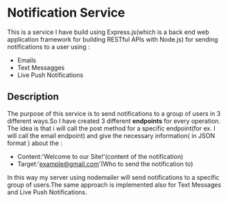 # Notification Service
This is a service I have build using Express.js(which is a back end web application framework for building RESTful APIs with Node.js) for sending notifications to a user
using :

* Emails
* Text Messagges
* Live Push Notifications

## Description
The purpose of this service is to send notifications to a group of users in 3 different ways.So I have created 3 different **endpoints** for every operation.
The idea is that i will call the post method for a specific endpoint(for ex. I will call the email endpoint) and give the necessary information( in JSON format ) 
about the :

* Content:'Welcome to our Site!'(content of the notification)
* Target:'example@gmail.com'(Who to send the notification to)

In this way my server using nodemailer will send notifications to a specific group of users.The same approach is implemented also for Text Messages 
and Live Push Notifications.


